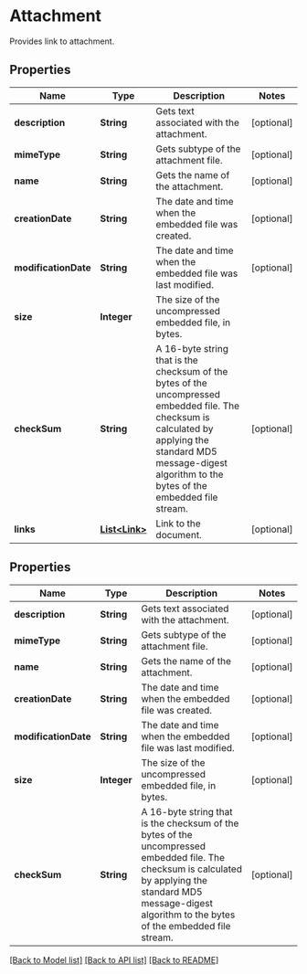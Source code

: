 
# Attachment
Provides link to attachment.

## Properties
Name | Type | Description | Notes
------------ | ------------- | ------------- | -------------
**description** | **String** | Gets text associated with the attachment.  | [optional]
**mimeType** | **String** | Gets subtype of the attachment file. | [optional]
**name** | **String** | Gets the name of the attachment.  | [optional]
**creationDate** | **String** | The date and time when the embedded file was created. | [optional]
**modificationDate** | **String** | The date and time when the embedded file was last modified. | [optional]
**size** | **Integer** | The size of the uncompressed embedded file, in bytes. | 
**checkSum** | **String** | A 16-byte string that is the checksum of the bytes of the uncompressed embedded file. The checksum is calculated by applying the standard MD5 message-digest algorithm to the bytes of the embedded file stream. | [optional]
**links** | [**List&lt;Link&gt;**](Link.md) | Link to the document. | [optional]


## Properties
Name | Type | Description | Notes
------------ | ------------- | ------------- | -------------
**description** | **String** | Gets text associated with the attachment.  |  [optional]
**mimeType** | **String** | Gets subtype of the attachment file. |  [optional]
**name** | **String** | Gets the name of the attachment.  |  [optional]
**creationDate** | **String** | The date and time when the embedded file was created. |  [optional]
**modificationDate** | **String** | The date and time when the embedded file was last modified. |  [optional]
**size** | **Integer** | The size of the uncompressed embedded file, in bytes. |  [optional]
**checkSum** | **String** | A 16-byte string that is the checksum of the bytes of the uncompressed embedded file.  The checksum is calculated by applying the standard MD5 message-digest algorithm  to the bytes of the embedded file stream. |  [optional]

[[Back to Model list]](../../README.md#documentation-for-models) [[Back to API list]](../../README.md#documentation-for-api-endpoints) [[Back to README]](../../README.md)


